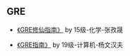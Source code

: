 ## GRE

- [《GRE修仙指南》](英语学习/GRE/GRE修仙指南-15级-张孜晟.md) by 15级-化学-张孜晟

- [《GRE指南》](英语学习/GRE/GRE指南-19级-杨文汉夫.md) by 19级-计算机-杨文汉夫
